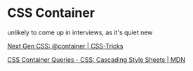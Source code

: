 # CSS Container

unlikely to come up in interviews, as it's quiet new 

[Next Gen CSS: @container | CSS-Tricks](https://css-tricks.com/next-gen-css-container/)

[CSS Container Queries - CSS: Cascading Style Sheets | MDN](https://developer.mozilla.org/en-US/docs/Web/CSS/CSS_Container_Queries)